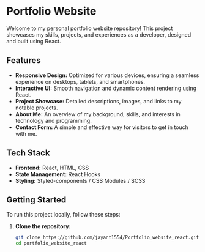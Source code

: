  # Portfolio Website

Welcome to my personal portfolio website repository! This project showcases my skills, projects, and experiences as a developer, designed and built using React.

## Features
- **Responsive Design:** Optimized for various devices, ensuring a seamless experience on desktops, tablets, and smartphones.
- **Interactive UI:** Smooth navigation and dynamic content rendering using React.
- **Project Showcase:** Detailed descriptions, images, and links to my notable projects.
- **About Me:** An overview of my background, skills, and interests in technology and programming.
- **Contact Form:** A simple and effective way for visitors to get in touch with me.

## Tech Stack
- **Frontend:** React, HTML, CSS
- **State Management:** React Hooks
- **Styling:** Styled-components / CSS Modules / SCSS

## Getting Started
To run this project locally, follow these steps:

1. **Clone the repository:**
   ```bash
   git clone https://github.com/jayant1554/Portfolio_website_react.git
   cd portfolio_website_react
